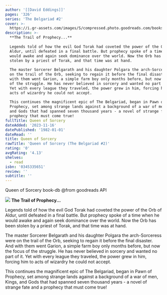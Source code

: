 ```yaml
---
author: '[[David Eddings]]'
pages: '326'
series: 'The Belgariad #2'
cover: >-
  https://i.gr-assets.com/images/S/compressed.photo.goodreads.com/books/1428943169l/587582.jpg
description: >-
  **The Trail of Prophecy...**  
    
  Legends told of how the evil God Torak had coveted the power of the Orb of
  Aldur, until defeated in a final battle. But prophecy spoke of a time when he
  would awake and again seek dominance over the world. Now the Orb has been
  stolen by a priest of Torak, and that time was at hand.  
    
  The master Sorcerer Belgarath and his daughter Polgara the arch-Sorceress were
  on the trail of the Orb, seeking to regain it before the final disaster. And
  with them went Garion, a simple farm boy only months before, but now the focus
  of the struggle. He has never believed in sorcery and wanted no part of it.
  Yet with every league they traveled, the power grew in him, forcing him to
  acts of wizardry he could not accept.  
    
  This continues the magnificent epic of The Belgariad, began in Pawn of
  Prophecy, set among strange lands against a background of a war of men, Kings,
  and Gods that had spanned seven thousand years - a novel of strange fate and a
  prophecy that must come true!
fullTitle: Queen of Sorcery
dateAdded: '2023-11-16'
datePublished: '1982-01-01'
dateRead: ''
title: Queen of Sorcery
rawTitle: 'Queen of Sorcery (The Belgariad #2)'
rating: '0'
avgRating: '4.13'
shelves:
  - read
isbn: '0345335651'
review: ''
subtitle: ''
---
```

Queen of Sorcery book-db 
@from goodreads API

![](https:&#x2F;&#x2F;i.gr-assets.com&#x2F;images&#x2F;S&#x2F;compressed.photo.goodreads.com&#x2F;books&#x2F;1428943169l&#x2F;587582.jpg)
**The Trail of Prophecy...**  
  
Legends told of how the evil God Torak had coveted the power of the Orb of Aldur, until defeated in a final battle. But prophecy spoke of a time when he would awake and again seek dominance over the world. Now the Orb has been stolen by a priest of Torak, and that time was at hand.  
  
The master Sorcerer Belgarath and his daughter Polgara the arch-Sorceress were on the trail of the Orb, seeking to regain it before the final disaster. And with them went Garion, a simple farm boy only months before, but now the focus of the struggle. He has never believed in sorcery and wanted no part of it. Yet with every league they traveled, the power grew in him, forcing him to acts of wizardry he could not accept.  
  
This continues the magnificent epic of The Belgariad, began in Pawn of Prophecy, set among strange lands against a background of a war of men, Kings, and Gods that had spanned seven thousand years - a novel of strange fate and a prophecy that must come true!